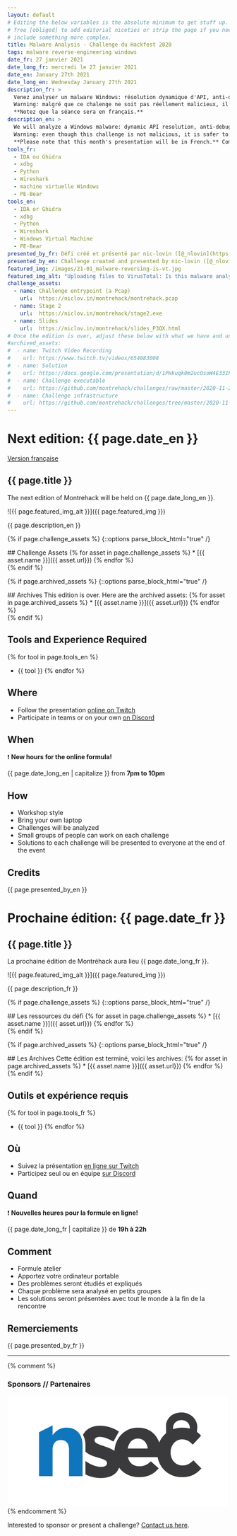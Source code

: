 ```yaml
---
layout: default
# Editing the below variables is the absolute minimum to get stuff up. Feel
# free [obliged] to add editorial niceties or strip the page if you need to
# include something more complex.
title: Malware Analysis - Challenge du Hackfest 2020
tags: malware reverse-engineering windows
date_fr: 27 janvier 2021
date_long_fr: mercredi le 27 janvier 2021
date_en: January 27th 2021
date_long_en: Wednesday January 27th 2021
description_fr: >
  Venez analyser un malware Windows: résolution dynamique d'API, anti-debug et plus!
  Warning: malgré que ce chalenge ne soit pas réellement malicieux, il est mieux de l'exécuter dans une machine virtuelle.
  **Notez que la séance sera en français.**
description_en: >
  We will analyze a Windows malware: dynamic API resolution, anti-debug and more!
  Warning: even though this challenge is not malicious, it is safer to use a virtual machine.
  **Please note that this month's presentation will be in French.** Community support will be bilingual as always.
tools_fr: 
  - IDA ou Ghidra
  - xdbg
  - Python
  - Wireshark
  - machine virtuelle Windows
  - PE-Bear
tools_en: 
  - IDA or Ghidra
  - xdbg
  - Python
  - Wireshark
  - Windows Virtual Machine
  - PE-Bear
presented_by_fr: Défi créé et présenté par nic-lovin ([@_nlovin](https://twitter.com/_nlovin)) dans le cadre du [Hackfest 2020 CTF](https://hackfest.ca/)
presented_by_en: Challenge created and presented by nic-lovin ([@_nlovin](https://twitter.com/_nlovin)) for [Hackfest 2020 CTF](https://hackfest.ca)
featured_img: /images/21-01_malware-reversing-is-vt.jpg
featured_img_alt: "Uploading files to VirusTotal: Is this malware analysis?"
challenge_assets:
  - name: Challenge entrypoint (a Pcap)
    url:  https://niclov.in/montrehack/montrehack.pcap
  - name: Stage 2
    url:  https://niclov.in/montrehack/stage2.exe
  - name: Slides
    url:  https://niclov.in/montrehack/slides_P3QX.html
# Once the edition is over, adjust these below with what we have and uncomment
#archived_assets:
#  - name: Twitch Video Recording
#    url: https://www.twitch.tv/videos/654083008
#  - name: Solution
#    url: https://docs.google.com/presentation/d/1PHkuqk0m2ucOsoW4E331F965g9PFOz75Ci5-RLQpGAM/edit#slide=id.g89ba1ca4f6_0_211
#  - name: Challenge executable
#    url: https://github.com/montrehack/challenges/raw/master/2020-11-25_defcon-b3s23/challenge/b3s23
#  - name: Challenge infrastructure
#    url: https://github.com/montrehack/challenges/tree/master/2020-11-25_defcon-b3s23/
---
```


# Next edition: {{ page.date_en }}

[Version française](#french)

## {{ page.title }}

The next edition of Montrehack will be held on {{ page.date_long_en }}.

![{{ page.featured_img_alt }}]({{ page.featured_img }})

{{ page.description_en }}

{% if page.challenge_assets %}
{::options parse_block_html="true" /}
<div class="assets">
## Challenge Assets
{% for asset in page.challenge_assets %}
* [{{ asset.name }}]({{ asset.url}})
{% endfor %}
</div>
{% endif %}

{% if page.archived_assets %}
{::options parse_block_html="true" /}
<div class="archives">
## Archives
This edition is over. Here are the archived assets:
{% for asset in page.archived_assets %}
* [{{ asset.name }}]({{ asset.url}})
{% endfor %}
</div>
{% endif %}

## Tools and Experience Required

{% for tool in page.tools_en %}
* {{ tool }}
{% endfor %}

## Where

* Follow the presentation [online on Twitch](https://twitch.tv/montrehack/)
* Participate in teams or on your own [on Discord](https://discord.gg/4qfFwPX)

## When

:heavy_exclamation_mark: **New hours for the online formula!**

{{ page.date_long_en | capitalize }} from **7pm to 10pm**

## How

* Workshop style
* Bring your own laptop
* Challenges will be analyzed
* Small groups of people can work on each challenge
* Solutions to each challenge will be presented to everyone at the end of the event

## Credits

{{ page.presented_by_en }}


<a id="french"></a>
# Prochaine édition: {{ page.date_fr }}

## {{ page.title }}

La prochaine édition de Montréhack aura lieu {{ page.date_long_fr }}.

![{{ page.featured_img_alt }}]({{ page.featured_img }})

{{ page.description_fr }}

{% if page.challenge_assets %}
{::options parse_block_html="true" /}
<div class="assets">
## Les ressources du défi
{% for asset in page.challenge_assets %}
* [{{ asset.name }}]({{ asset.url}})
{% endfor %}
</div>
{% endif %}

{% if page.archived_assets %}
{::options parse_block_html="true" /}
<div class="archives">
## Les Archives
Cette édition est terminé, voici les archives:
{% for asset in page.archived_assets %}
* [{{ asset.name }}]({{ asset.url}})
{% endfor %}
</div>
{% endif %}

## Outils et expérience requis

{% for tool in page.tools_fr %}
* {{ tool }}
{% endfor %}

## Où

* Suivez la présentation [en ligne sur Twitch](https://twitch.tv/montrehack/)
* Participez seul ou en équipe [sur Discord](https://discord.gg/4qfFwPX)

## Quand

:heavy_exclamation_mark: **Nouvelles heures pour la formule en ligne!**

{{ page.date_long_fr | capitalize }} de **19h à 22h**

## Comment

* Formule atelier
* Apportez votre ordinateur portable
* Des problèmes seront étudiés et expliqués
* Chaque problème sera analysé en petits groupes
* Les solutions seront présentées avec tout le monde à la fin de la rencontre

## Remerciements

{{ page.presented_by_fr }}



<hr/>

{% comment %}
### Sponsors // Partenaires

[![NorthSec](/images/nsec_logo.png)](https://nsec.io/)
{% endcomment %}

Interested to sponsor or present a challenge? [Contact us here](https://docs.google.com/forms/d/e/1FAIpQLSecc0vfe3pIwMJjIBCYW4G43ZwtagwVESu_qHKnglnBc3R3ww/viewform?usp=sf_link).
